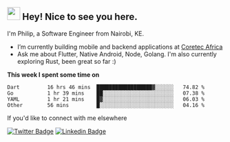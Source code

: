 <h2><img src="https://slackmojis.com/emojis/3643-cool-doge/download" width="30"/> Hey! Nice to see you here.</h2>

<p>I'm Philip, a Software Engineer from Nairobi, KE. 

- I’m currently building mobile and backend applications at [Coretec Africa](https://coretecafrica.com/)</br>
- Ask me about Flutter, Native Android, Node, Golang. I'm also currently exploring Rust, been great so far :)</p>

**This week I spent some time on**
<!--START_SECTION:waka-->

```text
Dart         16 hrs 46 mins  ██████████████████▓░░░░░░   74.82 %
Go           1 hr 39 mins    ██░░░░░░░░░░░░░░░░░░░░░░░   07.38 %
YAML         1 hr 21 mins    █▓░░░░░░░░░░░░░░░░░░░░░░░   06.03 %
Other        56 mins         █░░░░░░░░░░░░░░░░░░░░░░░░   04.16 %
```

<!--END_SECTION:waka-->

If you'd like to connect with me elsewhere

[![Twitter Badge](https://img.shields.io/badge/-Twitter-1ca0f1?style=flat-square&labelColor=1ca0f1&logo=twitter&logoColor=white&link=https://twitter.com/_diogorodrigues)](https://twitter.com/kimathiphil)  [![Linkedin Badge](https://img.shields.io/badge/-LinkedIn-blue?style=flat-square&logo=Linkedin&logoColor=white&link=https://www.linkedin.com/in/philip-kimathi-2604a9114/)](https://www.linkedin.com/in/philip-kimathi-2604a9114/)
